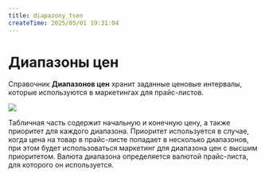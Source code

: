 ```yaml
---
title: diapazony_tsen
createTime: 2025/05/01 19:31:04
---
```

# Диапазоны цен

Справочник **Диапазонов цен** хранит заданные ценовые интервалы, которые используются в маркетингах для прайс-листов.

![](Aspose.Words.83ab1c44-6b28-430a-a5f2-4d9e6ba1abd4.931.png)

Табличная часть содержит начальную и конечную цену, а также приоритет для каждого диапазона. Приоритет используется в случае, когда цена на товар в прайс-листе попадает в несколько диапазонов, при этом будет использоваться маркетинг для диапазона цен с высшим приоритетом. Валюта диапазона определяется валютой прайс-листа, для которого он используется.